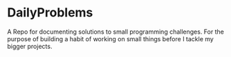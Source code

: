 # DailyProblems
A Repo for documenting solutions to small programming challenges.
For the purpose of building a habit of working on small things
before I tackle my bigger projects.
